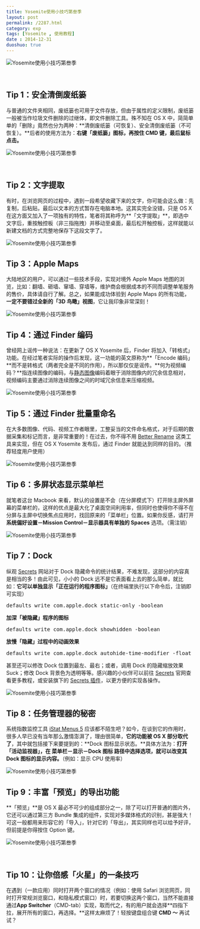 ```yaml
---
title: Yosemite使用小技巧第叁季
layout: post
permalink: /2287.html
category: exp
tags: [Yosemite , 使用教程]
date : 2014-12-31
duoshuo: true
---
```

![Yosemite使用小技巧第叁季][1]

&nbsp;

## Tip 1：安全清倒废纸篓

与普通的文件夹相同，废纸篓也可用于文件存放，但由于属性的定义限制，废纸篓一般被当作垃圾文件删除的过继体，即文件删除工具。殊不知在 OS X 中，简简单单的「删除」竟然也分为两种：**清倒废纸篓（可恢复）、安全清倒废纸篓（不可恢复）。**后者的使用方法为：**右键「废纸篓」图标，再按住 CMD 键，最后鼠标点击。**

![Yosemite使用小技巧第叁季][2]

&nbsp;

## Tip 2：文字提取

有时，在浏览网页的过程中，遇到一段希望收藏下来的文字，你可能会这么做：先复制，后粘贴，最后以文本的方式暂存在电脑本地。这其实完全没错，只是 OS X 在这方面又加入了一项独有的特性，笔者将其称呼为**「文字提取」**，即选中文字后，重按触控板（非三指拖拽）并移动至桌面，最后松开触控板，这样就能以新建文档的方式完整地保存下这段文字了。

![Yosemite使用小技巧第叁季][3]

## Tip 3：Apple Maps

大陆地区的用户，可以通过一些技术手段，实现对境外 Apple Maps 地图的浏览，比如：翻墙、砸墙、窜墙、穿墙等，维护商会根据成本的不同而调整单笔服务的售价，具体请自行了解。总之，如果能成功体验到 Apple Maps 的所有功能，**一定不要错过全新的「3D 鸟瞰」视图**，它让我印象非常深刻！

![Yosemite使用小技巧第叁季][4]

## Tip 4：通过 Finder 编码

曾经网上谣传一种说法：在更新了 OS X Yosemite 后，Finder 将加入「转格式」功能。在经过笔者实际的操作后发现，这一功能的英文原称为**「Encode 编码」**而不是转格式（两者完全是不同的作用），所以那仅仅是谣传。**何为视频编码？**指连续图像的编码，与<a class="new" title="静态图像（页面不存在）" href="http://zh.wikipedia.org/w/index.php?title=%E9%9D%99%E6%80%81%E5%9B%BE%E5%83%8F&action=edit&redlink=1" target="_blank">静态图像</a>编码着眼于消除图像内的冗余信息相对，视频编码主要通过消除连续图像之间的时域冗余信息来压缩视频。

![Yosemite使用小技巧第叁季][5]

## Tip 5：通过 Finder 批量重命名

在大多数图像、代码、视频工作者眼里，工整妥当的文件命名格式，对于后期的数据采集和标记而言，是非常重要的！在过去，你不得不用 <a href="https://itunes.apple.com/us/app/better-rename-9/id414209656?mt=12&uo=4&at=10lJSw" target="_blank">Better Rename</a> 这类工具来实现，但在 OS X Yosemite 发布后，通过 Finder 就能达到同样的目的。（推荐轻度用户使用）

![Yosemite使用小技巧第叁季][6]

## Tip 6：多屏状态显示菜单栏

就笔者这台 Macbook 来看，默认的设置是不会（在分屏模式下）打开除主屏外屏幕的菜单栏的，这样的优点是最大化了桌面空间利用率，但同时也使得你不得不在分屏与主屏中切换焦点应用时，找回原来的「菜单栏」位置。如果你反感，请打开 **系统偏好设置－Mission Control－显示器具有单独的 Spaces** 选项。（需注销）

![Yosemite使用小技巧第叁季][7]

## Tip 7：Dock

纵观 <a href="http://secrets.blacktree.com/" target="_blank">Secrets</a> 网站对于 Dock 隐藏命令的统计结果，不难发现，这部分的内容真是相当的多！由此可见，小小的 Dock 远不是它表面看上去的那么简单，就比如：**它可以单独显示「正在运行的程序图标」**（在终端里执行以下命令后，注销即可实现）

<pre>defaults write com.apple.dock static-only -boolean</pre>

**加深「被隐藏」程序的图标**

<pre>defaults write com.apple.dock showhidden -boolean</pre>

**放慢「隐藏」过程中的动画效果**

<pre>defaults write com.apple.dock autohide-time-modifier -float</pre>

甚至还可以修改 Dock 位置到最左、最右；或者，调用 Dock 的隐藏缩放效果 Suck；修改 Dock 背景色为透明等等。感兴趣的小伙伴可以前往 <a href="http://secrets.blacktree.com/" target="_blank">Secrets</a> 官网查看更多教程，或安装旗下的 <a href="http://blacktree-secrets.googlecode.com/files/Secrets_1.0.6.zip" target="_blank">Secrets 插件</a>，以更方便的实现各操作。

![Yosemite使用小技巧第叁季][8]

## Tip 8：任务管理器的秘密

系统指数监控工具 <a href="http://bjango.com/mac/istatmenus/" target="_blank">iStat Menus 5</a> 应该都不陌生吧？如今，在谈到它的作用时，很多人早已没有当年那么激情澎湃了，理由很简单，**它的功能被 OS X 部分取代了**，其中就包括接下来要提到的：**Dock 图标显示状态。**具体方法为：**打开「活动监视器」，在 菜单栏－显示－Dock 图标 路径中选择选项，就可以改变其 Dock 图标的显示内容。**（例如：显示 CPU 使用率）

![Yosemite使用小技巧第叁季][9]

## Tip 9：丰富「预览」的导出功能

**「预览」**是 OS X 最必不可少的组成部分之一，除了可以打开普通的图片外，它还可以通过第三方 Bundle 集成的组件，实现对多媒体格式的识别，甚是强大！可这一般都用来形容它的「导入」，针对它的「导出」，其实同样也可以给予好评，但前提是你得按住 Option 键。

![Yosemite使用小技巧第叁季][10]

&nbsp;

## Tip 10：让你倍感「火星」的一条技巧

在遇到（一款应用）同时打开两个窗口的情况（例如：使用 Safari 浏览网页，同时打开常规浏览窗口，和隐私模式窗口）时，若要切换这两个窗口，当然不能直接通过**App Switcher**（CMD-tab）实现，取而代之，有的用户就会选择**四指下拉，展开所有的窗口，再选择。**这样太麻烦了！轻按键盘组合键 **CMD ～** 再试试？

 [1]: /wp-content/uploads/sinapicv2-backup/2287-ww1-large-005V4vEUjw1enud4dj09bj30iw0dfgnw.jpg
 [2]: /wp-content/uploads/sinapicv2-backup/2287-ww3-large-005V4vEUjw1enud4eyuoqj309k05w3yo.jpg
 [3]: /wp-content/uploads/sinapicv2-backup/2287-ww3-large-005V4vEUjw1enud4h9asvj30hg0ahwil.jpg
 [4]: /wp-content/uploads/sinapicv2-backup/2287-ww4-large-005V4vEUjw1enud4k9z3ij30hn0c50vy.jpg
 [5]: /wp-content/uploads/sinapicv2-backup/2287-ww3-large-005V4vEUjw1enud4l6rqtj30m80aymyd.jpg
 [6]: /wp-content/uploads/sinapicv2-backup/2287-ww1-large-005V4vEUjw1enud4n4h8lj30jm09c75r.jpg
 [7]: /wp-content/uploads/sinapicv2-backup/2287-ww1-large-005V4vEUjw1enud4oci62j30iy08bdha.jpg
 [8]: /wp-content/uploads/sinapicv2-backup/2287-ww1-large-005V4vEUjw1enud4r55mvj30iz0fkwid.jpg
 [9]: /wp-content/uploads/sinapicv2-backup/2287-ww2-large-005V4vEUjw1enud4uyri2j30m80e7gnu.jpg
 [10]: /wp-content/uploads/sinapicv2-backup/2287-ww1-large-005V4vEUjw1enud4sq8mwj30m808xta3.jpg


